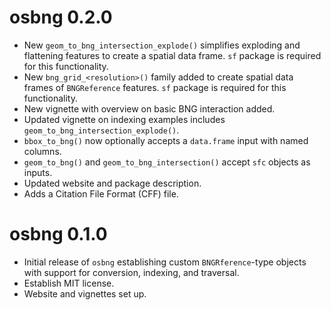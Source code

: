 # osbng 0.2.0

* New `geom_to_bng_intersection_explode()` simplifies exploding and flattening features to create a spatial data frame. `sf` package is required for this functionality.
* New `bng_grid_<resolution>()` family added to create spatial data frames of `BNGReference` features. `sf` package is required for this functionality.
* New vignette with overview on basic BNG interaction added.
* Updated vignette on indexing examples includes `geom_to_bng_intersection_explode()`. 
* `bbox_to_bng()` now optionally accepts a `data.frame` input with named columns.
* `geom_to_bng()` and `geom_to_bng_intersection()` accept `sfc` objects as inputs.
* Updated website and package description.
* Adds a Citation File Format (CFF) file. 

# osbng 0.1.0

* Initial release of `osbng` establishing custom `BNGRference`-type objects with support for conversion, indexing, and traversal.
* Establish MIT license.
* Website and vignettes set up.
